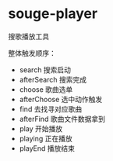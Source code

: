 # souge-player

搜歌播放工具

整体触发顺序：

- search 搜索启动
- afterSearch 搜索完成
- choose 歌曲选单
- afterChoose 选中动作触发
- find 去找寻对应歌曲
- afterFind 歌曲文件数据拿到
- play 开始播放
- playing 正在播放
- playEnd 播放结束
